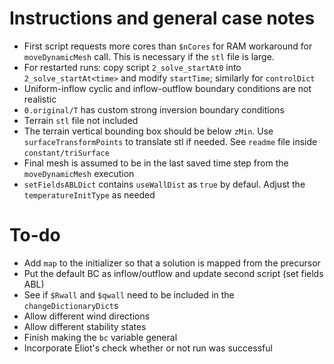 # Instructions and general case notes

- First script requests more cores than `$nCores` for RAM workaround for `moveDynamicMesh` call. This is necessary if the `stl` file is large.
- For restarted runs: copy script `2_solve_startAt0` into `2_solve_startAt<time>` and modify `startTime`; similarly for `controlDict`
- Uniform-inflow cyclic and inflow-outflow boundary conditions are not realistic
- `0.original/T` has custom strong inversion boundary conditions
- Terrain `stl` file not included
- The terrain vertical bounding box should be below `zMin`. Use `surfaceTransformPoints` to translate stl if needed. See `readme` file inside `constant/triSurface`
- Final mesh is assumed to be in the last saved time step from the `moveDynamicMesh` execution
- `setFieldsABLDict` contains `useWallDist` as `true` by defaul. Adjust the `temperatureInitType` as needed

# To-do

- Add `map` to the initializer so that a solution is mapped from the precursor
- Put the default BC as inflow/outflow and update second script (set fields ABL)
- See if `$Rwall` and `$qwall` need to be included in the `changeDictionaryDict`s
- Allow different wind directions
- Allow different stability states
- Finish making the `bc` variable general
- Incorporate Eliot's check whether or not run was successful

